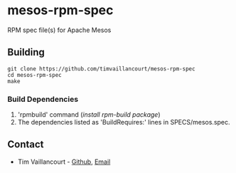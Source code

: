 # mesos-rpm-spec
RPM spec file(s) for Apache Mesos

## Building
```
git clone https://github.com/timvaillancourt/mesos-rpm-spec
cd mesos-rpm-spec
make
```

### Build Dependencies
1. 'rpmbuild' command (*install rpm-build package*)
2.  The dependencies listed as 'BuildRequires:' lines in SPECS/mesos.spec.

## Contact
- Tim Vaillancourt - [Github](https://github.com/timvaillancourt), [Email](mailto:tim.vaillancourt@percona.com)
